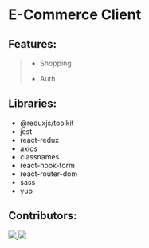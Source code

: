# E-Commerce Client

## Features:
> - Shopping
> 
> - Auth

## Libraries:
 - @reduxjs/toolkit
 - jest
 - react-redux
 - axios
 - classnames
 - react-hook-form
 - react-router-dom
 - sass
 - yup
## Contributors:
<a href="https://github.com/lntruong181">
  <img src="https://avatars.githubusercontent.com/u/72255700?size=50">
</a>
<a href="https://github.com/lexe-nguyenngoc">
  <img src="https://avatars.githubusercontent.com/u/110027524?s=50&v=50">
</a>

